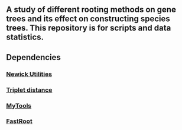 ## A study of different rooting methods on gene trees and its effect on constructing species trees. This repository is for scripts and data statistics. 

## Dependencies
  ### [Newick Utilities](http://cegg.unige.ch/newick_utils)
  ### [Triplet distance](https://jensjohansen.com/thesis/)
  ### [MyTools](https://github.com/uym2/myTools)
  ### [FastRoot](https://github.com/uym2/MinVar-Rooting/)
